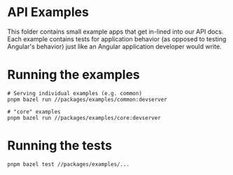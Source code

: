 # API Examples

This folder contains small example apps that get in-lined into our API docs.
Each example contains tests for application behavior (as opposed to testing Angular's
behavior) just like an Angular application developer would write.

# Running the examples

```
# Serving individual examples (e.g. common)
pnpm bazel run //packages/examples/common:devserver

# "core" examples
pnpm bazel run //packages/examples/core:devserver
```

# Running the tests

```
pnpm bazel test //packages/examples/...
```